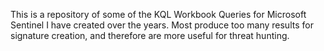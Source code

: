 This is a repository of some of the KQL Workbook Queries for Microsoft Sentinel I have created over the years. Most produce too many results for signature creation, and therefore are more useful for threat hunting. 
